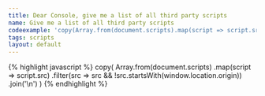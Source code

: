 ```yaml
---
title: Dear Console, give me a list of all third party scripts
name: Give me a list of all third party scripts
codeexample: 'copy(Array.from(document.scripts).map(script => script.src).filter(src => src && src.startsWith(window.location.origin)).join(±\n±))'
tags: scripts
layout: default
---
```


{% highlight javascript %}
copy(
  Array.from(document.scripts)
       .map(script => script.src)
       .filter(src => src && 
          !src.startsWith(window.location.origin))
       .join('\n')
 )
{% endhighlight %}
